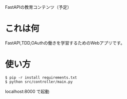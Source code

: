 FastAPIの教育コンテンツ（予定）

# これは何

FastAPI,TDD,OAuthの働きを学習するためのWebアプリです。

# 使い方
```
$ pip -r install requirements.txt
$ python src/controller/main.py
```
localhost:8000 で起動
